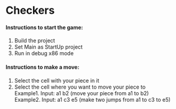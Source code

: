 # Checkers
#### Instructions to start the game:
1. Build the project  
2. Set Main as StartUp project  
3. Run in debug x86 mode
#### Instructions to make a move:
1. Select the cell with your piece in it  
2. Select the cell where you want to move your piece to  
Example1. Input: a1 b2 (move your piece from a1 to b2)  
Example2. Input: a1 c3 e5 (make two jumps from a1 to c3 to e5)
